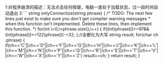 1:对程序崩溃的描述：无法点击任何按键，电脑一直处于加载状态，过一段时间自动退出
2:```
string onlyConnectize(string phrase) {
    /* TODO: The next few lines just exist to make sure you don't get compiler warning messages
     * when this function isn't implemented. Delete these lines, then implement this function.
     */
    for(int i=0;i<phrase.size();i++)
    {
        if((int)phrase[i]>=97&&(int)phrase[i]<=122)phrase[i]-=32;
    };//全都化为大写
    string result;
    for(char ch :phrase)
    {
        if(ch=='C'||ch=='D'||ch=='F'||ch=='G'||ch=='H'||ch=='J'||ch=='K'||ch=='L'||ch=='M'||ch=='N'||ch=='P'||ch=='Q'||ch=='R'||ch=='S'||ch=='T'||ch=='V'||ch=='W'||ch=='X'||ch=='Y'||ch=='Z')
            result+=ch;
    }
    return result;
    }
```